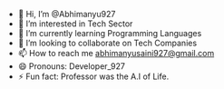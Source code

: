 - 👋 Hi, I’m @Abhimanyu927
- 👀 I’m interested in Tech Sector
- 🌱 I’m currently learning Programming Languages
- 💞️ I’m looking to collaborate on Tech Companies
- 📫 How to reach me abhimanyusaini927@gmail.com
- 😄 Pronouns: Developer_927
- ⚡ Fun fact: Professor was the A.I of Life.

<!---
Abhimanyu927/Abhimanyu927 is a ✨ special ✨ repository because its `README.md` (this file) appears on your GitHub profile.
You can click the Preview link to take a look at your changes.
--->
